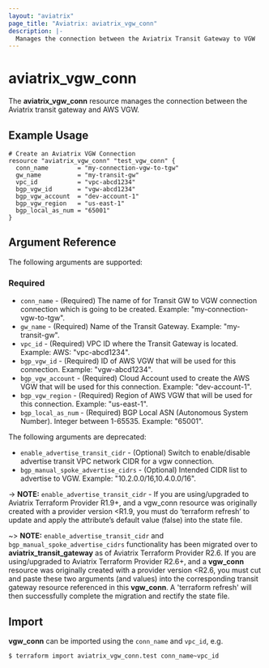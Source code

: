 ```yaml
---
layout: "aviatrix"
page_title: "Aviatrix: aviatrix_vgw_conn"
description: |-
  Manages the connection between the Aviatrix Transit Gateway to VGW
---
```


# aviatrix_vgw_conn

The **aviatrix_vgw_conn** resource manages the connection between the Aviatrix transit gateway and AWS VGW.

## Example Usage

```hcl
# Create an Aviatrix VGW Connection
resource "aviatrix_vgw_conn" "test_vgw_conn" {
  conn_name        = "my-connection-vgw-to-tgw"
  gw_name          = "my-transit-gw"
  vpc_id           = "vpc-abcd1234"
  bgp_vgw_id       = "vgw-abcd1234"
  bgp_vgw_account  = "dev-account-1"  
  bgp_vgw_region   = "us-east-1"
  bgp_local_as_num = "65001"
}
```

## Argument Reference

The following arguments are supported:

### Required
* `conn_name` - (Required) The name of for Transit GW to VGW connection connection which is going to be created. Example: "my-connection-vgw-to-tgw".
* `gw_name` - (Required) Name of the Transit Gateway. Example: "my-transit-gw".
* `vpc_id` - (Required) VPC ID where the Transit Gateway is located. Example: AWS: "vpc-abcd1234".
* `bgp_vgw_id` - (Required) ID of AWS VGW that will be used for this connection. Example: "vgw-abcd1234".
* `bgp_vgw_account` - (Required) Cloud Account used to create the AWS VGW that will be used for this connection. Example: "dev-account-1".
* `bgp_vgw_region` - (Required) Region of AWS VGW that will be used for this connection. Example: "us-east-1".
* `bgp_local_as_num` - (Required) BGP Local ASN (Autonomous System Number). Integer between 1-65535. Example: "65001".

The following arguments are deprecated:

* `enable_advertise_transit_cidr` - (Optional) Switch to enable/disable advertise transit VPC network CIDR for a vgw connection.
* `bgp_manual_spoke_advertise_cidrs` - (Optional) Intended CIDR list to advertise to VGW. Example: "10.2.0.0/16,10.4.0.0/16".

-> **NOTE:** `enable_advertise_transit_cidr` - If you are using/upgraded to Aviatrix Terraform Provider R1.9+, and a vgw_conn resource was originally created with a provider version <R1.9, you must do ‘terraform refresh’ to update and apply the attribute’s default value (false) into the state file.

~> **NOTE:** `enable_advertise_transit_cidr` and `bgp_manual_spoke_advertise_cidrs` functionality has been migrated over to **aviatrix_transit_gateway** as of Aviatrix Terraform Provider R2.6. If you are using/upgraded to Aviatrix Terraform Provider R2.6+, and a **vgw_conn** resource was originally created with a provider version <R2.6, you must cut and paste these two arguments (and values) into the corresponding transit gateway resource referenced in this **vgw_conn**. A 'terraform refresh' will then successfully complete the migration and rectify the state file.


## Import

**vgw_conn** can be imported using the `conn_name` and `vpc_id`, e.g.

```
$ terraform import aviatrix_vgw_conn.test conn_name~vpc_id
```
